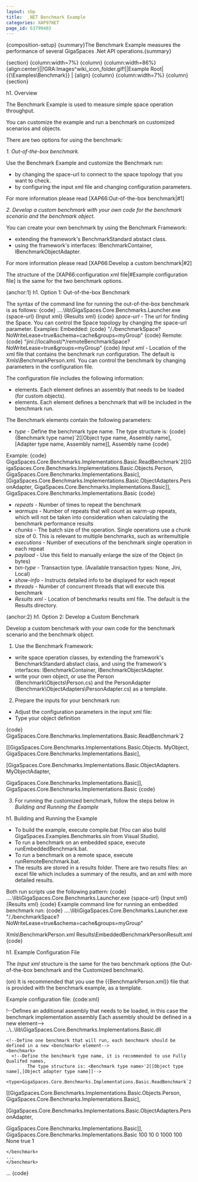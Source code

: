 ```yaml
---
layout: sbp
title:  .NET Benchmark Example
categories: XAP97NET
page_id: 63799403
---
```


{composition-setup}
{summary}The Benchmark Example measures the performance of several GigaSpaces .Net API operations.{summary}

{section}
{column:width=7%}
{column}
{column:width=86%}
{align:center}||!GRA:Images^wiki_icon_folder.gif!||Example Root|{{<GigaSpaces Root>\Examples\Benchmark}} |
{align}
{column}
{column:width=7%}
{column}
{section}



h1. Overview

The Benchmark Example is used to measure simple space operation throughput.

You can customize the example and run a benchmark on customized scenarios and objects.

There are two options for using the benchmark:

*1. Out-of-the-box benchmark.*

Use the Benchmark Example and customize the Benchmark run:
- by changing the space-url to connect to the space topology that you want to check.
- by configuring the input xml file and changing configuration parameters.

For more information please read [XAP66:Out-of-the-box benchmark|#1]

*2. Develop a custom benchmark with your own code for the benchmark scenario and the benchmark object.*

You can create your own benchmark by using the Benchmark Framework:
- extending the framework's BenchmarkStandard abstact class.
- using the framework's interfaces: IBenchmarkContainer, IBenchmarkObjectAdapter.

For more information please read [XAP66:Develop a custom benchmark|#2]

The structure of the [XAP66:configuration xml file|#Example configuration file] is the same for the two benchmark options.

{anchor:1}
h1. Option 1: Out-of-the-box Benchmark

The syntax of the command line for running the out-of-the-box benchmark is as follows:
{code}
..\..\lib\GigaSpaces.Core.Benchmarks.Launcher.exe {space-url}  {Input xml} {Results xml}
{code}
*space-url* \- The url for finding the Space. You can control the Space topology by changing the space-url parameter.
Examples:
Embedded:
{code}
"/./benchmarkSpace?NoWriteLease=true&schema=cache&groups=myGroup"
{code}
Remote:
{code}
"jini://localhost/*/remoteBenchmarkSpace?NoWriteLease=true&groups=myGroup"
{code}
*Input xml* \- Location of the xml file that contains the benchmark run configuration. The default is Xmls\BenchmarkPerson.xml.
You can control the benchmark by changing parameters in the configuration file.

The configuration file includes the following information:
*  *<assembly>* elements. Each element defines an assembly that needs to be loaded (for custom objects).
*  *<Benchmark>* elements. Each element defines a benchmark that will be included in the benchmark run.

The Benchmark elements contain the following parameters:
- *type* \- Define the benchmark type name. The type structure is:
{code}
{Benchmark type name}`2[[Object type name, Assembly name],[Adapter type name, Assembly name]], Assembly name
{code}

Example:
{code}
<type>GigaSpaces.Core.Benchmarks.Implementations.Basic.ReadBenchmark`2[[GigaSpaces.Core.Benchmarks.Implementations.Basic.Objects.Person,
GigaSpaces.Core.Benchmarks.Implementations.Basic],[GigaSpaces.Core.Benchmarks.Implementations.Basic.ObjectAdapters.PersonAdapter,
GigaSpaces.Core.Benchmarks.Implementations.Basic]], GigaSpaces.Core.Benchmarks.Implementations.Basic</type>
{code}

- *repeats* \- Number of times to repeat the benchmark
- *warmups* \- Number of repeats that will count as warm-up repeats, which will not be taken into consideration when calculating the benchmark performance results
- *chunks* \- The batch size of the operation. Single operations use a chunk size of 0. This is relevant to multiple benchmarks, such as writemultiple
- *executions* \- Number of executions of the benchmark single operation in each repeat
- *payload* \- Use this field to manually enlarge the size of the Object (in bytes)
- *txn-type* \- Transaction type. (Available transaction types: None, Jini, Local)
- *show-info* \- Instructs detailed info to be displayed for each repeat
- *threads* \- Number of concurrent threads that will execute this benchmark
- *Results xml* \- Location of benchmarks results xml file. The default is the Results directory.


{anchor:2}
h1. Option 2: Develop a Custom Benchmark

Develop a custom benchmark with your own code for the benchmark scenario and the benchmark object.

1. Use the Benchmark Framework:
- write space operation classes, by extending the framework's BenchmarkStandard abstact class, and using the framework's interfaces: IBenchmarkContainer, IBenchmarkObjectAdapter.
- write your own object, or use the Person (Benchmark\Objects\Person.cs) and the PersonAdapter (Benchmark\ObjectAdapters\PersonAdapter.cs) as a template.

2. Prepare the inputs for your benchmark run:
- Adjust the configuration parameters in the input xml file:
- Type your object definition

{code}
<type>GigaSpaces.Core.Benchmarks.Implementations.Basic.ReadBenchmark`2

[[GigaSpaces.Core.Benchmarks.Implementations.Basic.Objects. MyObject, GigaSpaces.Core.Benchmarks.Implementations.Basic],

[GigaSpaces.Core.Benchmarks.Implementations.Basic.ObjectAdapters. MyObjectAdapter,

 GigaSpaces.Core.Benchmarks.Implementations.Basic]], GigaSpaces.Core.Benchmarks.Implementations.Basic
</type>
{code}

3. For running the customized benchmark, follow the steps below in *Building and Running the Example*


h1. Building and Running the Example

- To build the example, execute compile.bat (You can also build GigaSpaces.Examples.Benchmarks.sln from Visual Studio).
- To run a benchmark on an embedded space, execute runEmbeddedBenchmark.bat.
- To run a benchmark on a remote space, execute runRemoteBenchmark.bat.
- The results are stored in a results folder. There are two results files: an excel file which includes a summary of the results, and an xml with more detailed results.

Both run scripts use the following pattern:
{code}
..\..\lib\GigaSpaces.Core.Benchmarks.Launcher.exe {space-url}  {Input xml} {Results xml}
{code}
Example command line for running an embedded benchmark run:
{code}
..\..\lib\GigaSpaces.Core.Benchmarks.Launcher.exe "/./benchmarkSpace?NoWriteLease=true&schema=cache&groups=myGroup"

 Xmls\BenchmarkPerson.xml Results\EmbeddedBenchmarkPersonResult.xml
{code}

h1. Example Configuration File

The *Input xml* structure is the same for the two benchmark options (the Out-of-the-box benchmark and the Customized benchmark).

(on) It is recommended that you use the {{BenchmarkPerson.xml}} file that is provided with the benchmark example, as a template.

Example configuration file:
{code:xml}
<?xml version="1.0" encoding="UTF-8"?>
<benchmarks>
  !--Defines an additional assembly that needs to be loaded, in this case the benchmark implementation assembly
  Each assembly should be defined in a new <addembly>
    element-->
    <assembly>
      <path>..\..\lib\GigaSpaces.Core.Benchmarks.Implementations.Basic.dll</path>
    </assembly>

    <!--Define one benchmark that will run, each benchmark should be defined in a new <benchmark> element-->
    <benchmark>
      <!--Define the benchmark type name, it is recommended to use Fully Qualifed names,
            The type structure is: <Benchmark type name>'2[[Object type name],[Object adapter type name]]-->
      <type>GigaSpaces.Core.Benchmarks.Implementations.Basic.ReadBenchmark`2

[[GigaSpaces.Core.Benchmarks.Implementations.Basic.Objects.Person, GigaSpaces.Core.Benchmarks.Implementations.Basic],

[GigaSpaces.Core.Benchmarks.Implementations.Basic.ObjectAdapters.PersonAdapter,

 GigaSpaces.Core.Benchmarks.Implementations.Basic]], GigaSpaces.Core.Benchmarks.Implementations.Basic</type>
      <!--Number of times to repeat the benchmark-->
      <repeats>100</repeats>
      <!--Number of repeats that will count as warm up repeats and will not be taken into consideration
          when calculating the benchmark performance results-->
      <warmups>10</warmups>
      <!--The batch size of the operation, single operation use chunk size of 0, this is relevent to multiple
          benchmarks such as writemultiple-->
      <chunks>0</chunks>
      <!--Number of execution of the benchmark single operation in each repeat-->
      <executions>1000</executions>
      <!--Use this field to manually enlarge the size of the Object (in bytes)-->
      <payload>100</payload>
      <!--Transaction type, available (None, Jini, Local)-->
      <txn-type>None</txn-type>
      <!--Should display detailed info of each repeat-->
      <show-info>true</show-info>
      <!--Number of concurrent threads that will execute this benchmark-->
      <threads>1</threads>
    </benchmark>

    </benchmark>
    ...
    </benchmark>
  ...
  </benchmarks>
{code}